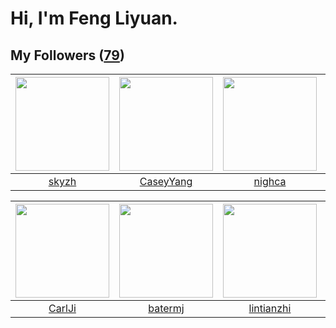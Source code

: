 # Hi, I'm Feng Liyuan.

## My Followers ([79](https://github.com/SunRunAway?tab=followers))

| <img src="https://avatars1.githubusercontent.com/u/4198311?v=4" width="150" height="150" /> | <img src="https://avatars1.githubusercontent.com/u/2445114?v=4" width="150" height="150" /> | <img src="https://avatars3.githubusercontent.com/u/1492263?v=4" width="150" height="150" /> | <img src="https://avatars0.githubusercontent.com/u/20725525?v=4" width="150" height="150" /> |
| :-----------------------------------------------------------------------------------------: | :-----------------------------------------------------------------------------------------: | :-----------------------------------------------------------------------------------------: | :------------------------------------------------------------------------------------------: |
|                              [skyzh](https://github.com/skyzh)                              |                          [CaseyYang](https://github.com/CaseyYang)                          |                             [nighca](https://github.com/nighca)                             |                             [rain298](https://github.com/rain298)                            |

| <img src="https://avatars0.githubusercontent.com/u/10810759?v=4" width="150" height="150" /> | <img src="https://avatars0.githubusercontent.com/u/250445?v=4" width="150" height="150" /> | <img src="https://avatars3.githubusercontent.com/u/1457382?v=4" width="150" height="150" /> | <img src="https://avatars2.githubusercontent.com/u/23115833?v=4" width="150" height="150" /> |
| :------------------------------------------------------------------------------------------: | :----------------------------------------------------------------------------------------: | :-----------------------------------------------------------------------------------------: | :------------------------------------------------------------------------------------------: |
|                              [CarlJi](https://github.com/CarlJi)                             |                            [batermj](https://github.com/batermj)                           |                         [lintianzhi](https://github.com/lintianzhi)                         |                           [Beryl1230](https://github.com/Beryl1230)                          |
